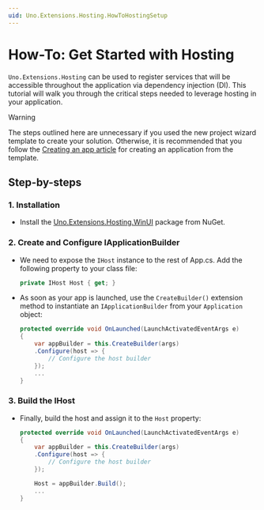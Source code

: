 ```yaml
---
uid: Uno.Extensions.Hosting.HowToHostingSetup
---
```

# How-To: Get Started with Hosting

`Uno.Extensions.Hosting` can be used to register services that will be accessible throughout the application via dependency injection (DI). This tutorial will walk you through the critical steps needed to leverage hosting in your application.

> [!WARNING]
> The steps outlined here are unnecessary if you used the new project wizard template to create your solution. Otherwise, it is recommended that you follow the [Creating an app article](xref:Uno.GettingStarted.CreateAnApp.VS2022) for creating an application from the template.

## Step-by-steps

### 1. Installation

* Install the [Uno.Extensions.Hosting.WinUI](https://www.nuget.org/packages/Uno.Extensions.Hosting.WinUI) package from NuGet.

### 2. Create and Configure IApplicationBuilder

* We need to expose the `IHost` instance to the rest of App.cs. Add the following property to your class file:

    ```cs
    private IHost Host { get; }
    ```

* As soon as your app is launched, use the `CreateBuilder()` extension method to instantiate an `IApplicationBuilder` from your `Application` object:

    ```cs
    protected override void OnLaunched(LaunchActivatedEventArgs e)
    {
        var appBuilder = this.CreateBuilder(args)
        .Configure(host => {
            // Configure the host builder
        });
        ...
    }
    ```

### 3. Build the IHost

* Finally, build the host and assign it to the `Host` property:

    ```cs
    protected override void OnLaunched(LaunchActivatedEventArgs e)
    {
        var appBuilder = this.CreateBuilder(args)
        .Configure(host => {
            // Configure the host builder
        });

        Host = appBuilder.Build();
        ...
    }
    ```
